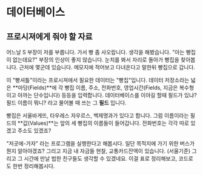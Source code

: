 # 데이터베이스

## 프로시져에게 줘야 할 자료

어느날 S 부장이 저를 부릅니다. 가서 빵 좀 사오랍니다. 생각을 해봤습니다. "아는 빵집이 없는데요?" 부장의 인상이 좋지 않습니다. 눈치를 봐서 자리로 돌아가 빵집을 찾아봅니다. 근처에 몇군데 있습니다. 메모지에 적어보고 다녀온다고 말한뒤 빵집으로 갑니다.

이 "빵셔틀"이라는 프로시져에서 필요한 데이터는 "빵집"입니다. 데이터 저장소라는 넓은 **마당\(Fields\)**에 각 빵집 이름, 주소, 전화번호, 영업시간\(Fields, 지금은 복수형이고 아까는 단수입니다\) 등등을 입력합니다. 데이터베이스를 이야길 할때 필드가 있냐? 필드 이름이 뭐니? 라고 물어볼 때 쓰는 그 **필드** 입니다.

빵집은 서울바게뜨, 타우레스 자우르스, 백제명과가 있다고 합니다. 그럼 이름이라는 필드의 **값\(Values\)**는 앞의 세 빵집의 이름들이 들어갑니다. 전화번호는 각각 따로 있겠고 주소도 있겠죠?

"저곳에-가자" 라는 프로그램을 실행한다고 해봅시다. 일단 목적지에 가기 위한 버스가 뭔지 알아야겠죠? 그리고 지금 내 자금들 현찰, 교통카드잔액이 있습니다. \(서울기준\) 그리고 그 시간에 만날 법한 친구들도 생각할 수 있겠네요. 이걸 표로 정리해보고, 코드로도 한번 정리해봅시다.

